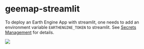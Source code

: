 # geemap-streamlit


To deploy an Earth Engine App with streamlit, one needs to add an environment variable `EARTHENGINE_TOKEN` to streamlit. See [Secrets Management](https://www.notion.so/Secrets-Management-730c82af2fc048d383d668c4049fb9bf) for details.

![](https://i.imgur.com/9ifDaJo.png)
